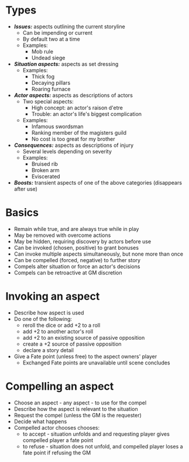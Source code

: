 # Types

* ***Issues:*** aspects outlining the current storyline
  * Can be impending or current
  * By default two at a time
  * Examples:
    * Mob rule
    * Undead siege
* ***Situation aspects:*** aspects as set dressing
  * Examples:
    * Thick fog
    * Decaying pillars
    * Roaring furnace
* ***Actor aspects:*** aspects as descriptions of actors
  * Two special aspects:
    * High concept: an actor's raison d'etre
    * Trouble: an actor's life's biggest complication
  * Examples:
    * Infamous swordsman
    * Ranking member of the magisters guild
    * No cost is too great for my brother
* ***Consequences:*** aspects as descriptions of injury
  * Several levels depending on severity
  * Examples:
    * Bruised rib
    * Broken arm
    * Eviscerated
* ***Boosts:*** transient aspects of one of the above categories (disappears after use)

# Basics

* Remain while true, and are always true while in play
* May be removed with overcome actions
* May be hidden, requiring discovery by actors before use
* Can be invoked (chosen, positive) to grant bonuses
* Can invoke multiple aspects simultaneously, but none more than once
* Can be compelled (forced, negative) to further story
* Compels alter situation or force an actor's decisions
* Compels can be retroactive at GM discretion

# Invoking an aspect

* Describe how aspect is used
* Do one of the following:
  * reroll the dice or add +2 to a roll
  * add +2 to another actor's roll
  * add +2 to an existing source of passive opposition
  * create a +2 source of passive opposition
  * declare a story detail
* Give a Fate point (unless free) to the aspect owners' player
  * Exchanged Fate points are unavailable until scene concludes
  
# Compelling an aspect

* Choose an aspect - any aspect - to use for the compel
* Describe how the aspect is relevant to the situation
* Request the compel (unless the GM is the requester)
* Decide what happens
* Compelled actor chooses chooses:
  * to accept - situation unfolds and and requesting player gives compelled player a fate point
  * to refuse - situation does not unfold, and compelled player loses a fate point if refusing the GM
